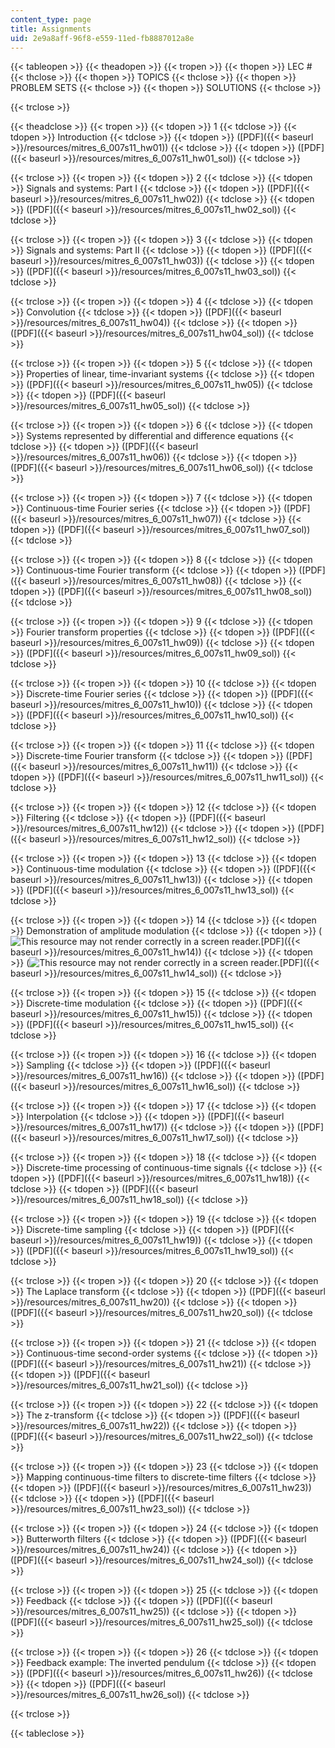 ```yaml
---
content_type: page
title: Assignments
uid: 2e9a8aff-96f8-e559-11ed-fb8887012a8e
---
```


{{< tableopen >}}
{{< theadopen >}}
{{< tropen >}}
{{< thopen >}}
LEC #
{{< thclose >}}
{{< thopen >}}
TOPICS
{{< thclose >}}
{{< thopen >}}
PROBLEM SETS
{{< thclose >}}
{{< thopen >}}
SOLUTIONS
{{< thclose >}}

{{< trclose >}}

{{< theadclose >}}
{{< tropen >}}
{{< tdopen >}}
1
{{< tdclose >}}
{{< tdopen >}}
Introduction
{{< tdclose >}}
{{< tdopen >}}
([PDF]({{< baseurl >}}/resources/mitres_6_007s11_hw01))
{{< tdclose >}}
{{< tdopen >}}
([PDF]({{< baseurl >}}/resources/mitres_6_007s11_hw01_sol))
{{< tdclose >}}

{{< trclose >}}
{{< tropen >}}
{{< tdopen >}}
2
{{< tdclose >}}
{{< tdopen >}}
Signals and systems: Part I
{{< tdclose >}}
{{< tdopen >}}
([PDF]({{< baseurl >}}/resources/mitres_6_007s11_hw02))
{{< tdclose >}}
{{< tdopen >}}
([PDF]({{< baseurl >}}/resources/mitres_6_007s11_hw02_sol))
{{< tdclose >}}

{{< trclose >}}
{{< tropen >}}
{{< tdopen >}}
3
{{< tdclose >}}
{{< tdopen >}}
Signals and systems: Part II
{{< tdclose >}}
{{< tdopen >}}
([PDF]({{< baseurl >}}/resources/mitres_6_007s11_hw03))
{{< tdclose >}}
{{< tdopen >}}
([PDF]({{< baseurl >}}/resources/mitres_6_007s11_hw03_sol))
{{< tdclose >}}

{{< trclose >}}
{{< tropen >}}
{{< tdopen >}}
4
{{< tdclose >}}
{{< tdopen >}}
Convolution
{{< tdclose >}}
{{< tdopen >}}
([PDF]({{< baseurl >}}/resources/mitres_6_007s11_hw04))
{{< tdclose >}}
{{< tdopen >}}
([PDF]({{< baseurl >}}/resources/mitres_6_007s11_hw04_sol))
{{< tdclose >}}

{{< trclose >}}
{{< tropen >}}
{{< tdopen >}}
5
{{< tdclose >}}
{{< tdopen >}}
Properties of linear, time-invariant systems
{{< tdclose >}}
{{< tdopen >}}
([PDF]({{< baseurl >}}/resources/mitres_6_007s11_hw05))
{{< tdclose >}}
{{< tdopen >}}
([PDF]({{< baseurl >}}/resources/mitres_6_007s11_hw05_sol))
{{< tdclose >}}

{{< trclose >}}
{{< tropen >}}
{{< tdopen >}}
6
{{< tdclose >}}
{{< tdopen >}}
Systems represented by differential and difference equations
{{< tdclose >}}
{{< tdopen >}}
([PDF]({{< baseurl >}}/resources/mitres_6_007s11_hw06))
{{< tdclose >}}
{{< tdopen >}}
([PDF]({{< baseurl >}}/resources/mitres_6_007s11_hw06_sol))
{{< tdclose >}}

{{< trclose >}}
{{< tropen >}}
{{< tdopen >}}
7
{{< tdclose >}}
{{< tdopen >}}
Continuous-time Fourier series
{{< tdclose >}}
{{< tdopen >}}
([PDF]({{< baseurl >}}/resources/mitres_6_007s11_hw07))
{{< tdclose >}}
{{< tdopen >}}
([PDF]({{< baseurl >}}/resources/mitres_6_007s11_hw07_sol))
{{< tdclose >}}

{{< trclose >}}
{{< tropen >}}
{{< tdopen >}}
8
{{< tdclose >}}
{{< tdopen >}}
Continuous-time Fourier transform
{{< tdclose >}}
{{< tdopen >}}
([PDF]({{< baseurl >}}/resources/mitres_6_007s11_hw08))
{{< tdclose >}}
{{< tdopen >}}
([PDF]({{< baseurl >}}/resources/mitres_6_007s11_hw08_sol))
{{< tdclose >}}

{{< trclose >}}
{{< tropen >}}
{{< tdopen >}}
9
{{< tdclose >}}
{{< tdopen >}}
Fourier transform properties
{{< tdclose >}}
{{< tdopen >}}
([PDF]({{< baseurl >}}/resources/mitres_6_007s11_hw09))
{{< tdclose >}}
{{< tdopen >}}
([PDF]({{< baseurl >}}/resources/mitres_6_007s11_hw09_sol))
{{< tdclose >}}

{{< trclose >}}
{{< tropen >}}
{{< tdopen >}}
10
{{< tdclose >}}
{{< tdopen >}}
Discrete-time Fourier series
{{< tdclose >}}
{{< tdopen >}}
([PDF]({{< baseurl >}}/resources/mitres_6_007s11_hw10))
{{< tdclose >}}
{{< tdopen >}}
([PDF]({{< baseurl >}}/resources/mitres_6_007s11_hw10_sol))
{{< tdclose >}}

{{< trclose >}}
{{< tropen >}}
{{< tdopen >}}
11
{{< tdclose >}}
{{< tdopen >}}
Discrete-time Fourier transform
{{< tdclose >}}
{{< tdopen >}}
([PDF]({{< baseurl >}}/resources/mitres_6_007s11_hw11))
{{< tdclose >}}
{{< tdopen >}}
([PDF]({{< baseurl >}}/resources/mitres_6_007s11_hw11_sol))
{{< tdclose >}}

{{< trclose >}}
{{< tropen >}}
{{< tdopen >}}
12
{{< tdclose >}}
{{< tdopen >}}
Filtering
{{< tdclose >}}
{{< tdopen >}}
([PDF]({{< baseurl >}}/resources/mitres_6_007s11_hw12))
{{< tdclose >}}
{{< tdopen >}}
([PDF]({{< baseurl >}}/resources/mitres_6_007s11_hw12_sol))
{{< tdclose >}}

{{< trclose >}}
{{< tropen >}}
{{< tdopen >}}
13
{{< tdclose >}}
{{< tdopen >}}
Continuous-time modulation
{{< tdclose >}}
{{< tdopen >}}
([PDF]({{< baseurl >}}/resources/mitres_6_007s11_hw13))
{{< tdclose >}}
{{< tdopen >}}
([PDF]({{< baseurl >}}/resources/mitres_6_007s11_hw13_sol))
{{< tdclose >}}

{{< trclose >}}
{{< tropen >}}
{{< tdopen >}}
14
{{< tdclose >}}
{{< tdopen >}}
Demonstration of amplitude modulation
{{< tdclose >}}
{{< tdopen >}}
(![This resource may not render correctly in a screen reader.](/images/inacessible.gif)[PDF]({{< baseurl >}}/resources/mitres_6_007s11_hw14))
{{< tdclose >}}
{{< tdopen >}}
(![This resource may not render correctly in a screen reader.](/images/inacessible.gif)[PDF]({{< baseurl >}}/resources/mitres_6_007s11_hw14_sol))
{{< tdclose >}}

{{< trclose >}}
{{< tropen >}}
{{< tdopen >}}
15
{{< tdclose >}}
{{< tdopen >}}
Discrete-time modulation
{{< tdclose >}}
{{< tdopen >}}
([PDF]({{< baseurl >}}/resources/mitres_6_007s11_hw15))
{{< tdclose >}}
{{< tdopen >}}
([PDF]({{< baseurl >}}/resources/mitres_6_007s11_hw15_sol))
{{< tdclose >}}

{{< trclose >}}
{{< tropen >}}
{{< tdopen >}}
16
{{< tdclose >}}
{{< tdopen >}}
Sampling
{{< tdclose >}}
{{< tdopen >}}
([PDF]({{< baseurl >}}/resources/mitres_6_007s11_hw16))
{{< tdclose >}}
{{< tdopen >}}
([PDF]({{< baseurl >}}/resources/mitres_6_007s11_hw16_sol))
{{< tdclose >}}

{{< trclose >}}
{{< tropen >}}
{{< tdopen >}}
17
{{< tdclose >}}
{{< tdopen >}}
Interpolation
{{< tdclose >}}
{{< tdopen >}}
([PDF]({{< baseurl >}}/resources/mitres_6_007s11_hw17))
{{< tdclose >}}
{{< tdopen >}}
([PDF]({{< baseurl >}}/resources/mitres_6_007s11_hw17_sol))
{{< tdclose >}}

{{< trclose >}}
{{< tropen >}}
{{< tdopen >}}
18
{{< tdclose >}}
{{< tdopen >}}
Discrete-time processing of continuous-time signals
{{< tdclose >}}
{{< tdopen >}}
([PDF]({{< baseurl >}}/resources/mitres_6_007s11_hw18))
{{< tdclose >}}
{{< tdopen >}}
([PDF]({{< baseurl >}}/resources/mitres_6_007s11_hw18_sol))
{{< tdclose >}}

{{< trclose >}}
{{< tropen >}}
{{< tdopen >}}
19
{{< tdclose >}}
{{< tdopen >}}
Discrete-time sampling
{{< tdclose >}}
{{< tdopen >}}
([PDF]({{< baseurl >}}/resources/mitres_6_007s11_hw19))
{{< tdclose >}}
{{< tdopen >}}
([PDF]({{< baseurl >}}/resources/mitres_6_007s11_hw19_sol))
{{< tdclose >}}

{{< trclose >}}
{{< tropen >}}
{{< tdopen >}}
20
{{< tdclose >}}
{{< tdopen >}}
The Laplace transform
{{< tdclose >}}
{{< tdopen >}}
([PDF]({{< baseurl >}}/resources/mitres_6_007s11_hw20))
{{< tdclose >}}
{{< tdopen >}}
([PDF]({{< baseurl >}}/resources/mitres_6_007s11_hw20_sol))
{{< tdclose >}}

{{< trclose >}}
{{< tropen >}}
{{< tdopen >}}
21
{{< tdclose >}}
{{< tdopen >}}
Continuous-time second-order systems
{{< tdclose >}}
{{< tdopen >}}
([PDF]({{< baseurl >}}/resources/mitres_6_007s11_hw21))
{{< tdclose >}}
{{< tdopen >}}
([PDF]({{< baseurl >}}/resources/mitres_6_007s11_hw21_sol))
{{< tdclose >}}

{{< trclose >}}
{{< tropen >}}
{{< tdopen >}}
22
{{< tdclose >}}
{{< tdopen >}}
The z-transform
{{< tdclose >}}
{{< tdopen >}}
([PDF]({{< baseurl >}}/resources/mitres_6_007s11_hw22))
{{< tdclose >}}
{{< tdopen >}}
([PDF]({{< baseurl >}}/resources/mitres_6_007s11_hw22_sol))
{{< tdclose >}}

{{< trclose >}}
{{< tropen >}}
{{< tdopen >}}
23
{{< tdclose >}}
{{< tdopen >}}
Mapping continuous-time filters to discrete-time filters
{{< tdclose >}}
{{< tdopen >}}
([PDF]({{< baseurl >}}/resources/mitres_6_007s11_hw23))
{{< tdclose >}}
{{< tdopen >}}
([PDF]({{< baseurl >}}/resources/mitres_6_007s11_hw23_sol))
{{< tdclose >}}

{{< trclose >}}
{{< tropen >}}
{{< tdopen >}}
24
{{< tdclose >}}
{{< tdopen >}}
Butterworth filters
{{< tdclose >}}
{{< tdopen >}}
([PDF]({{< baseurl >}}/resources/mitres_6_007s11_hw24))
{{< tdclose >}}
{{< tdopen >}}
([PDF]({{< baseurl >}}/resources/mitres_6_007s11_hw24_sol))
{{< tdclose >}}

{{< trclose >}}
{{< tropen >}}
{{< tdopen >}}
25
{{< tdclose >}}
{{< tdopen >}}
Feedback
{{< tdclose >}}
{{< tdopen >}}
([PDF]({{< baseurl >}}/resources/mitres_6_007s11_hw25))
{{< tdclose >}}
{{< tdopen >}}
([PDF]({{< baseurl >}}/resources/mitres_6_007s11_hw25_sol))
{{< tdclose >}}

{{< trclose >}}
{{< tropen >}}
{{< tdopen >}}
26
{{< tdclose >}}
{{< tdopen >}}
Feedback example: The inverted pendulum
{{< tdclose >}}
{{< tdopen >}}
([PDF]({{< baseurl >}}/resources/mitres_6_007s11_hw26))
{{< tdclose >}}
{{< tdopen >}}
([PDF]({{< baseurl >}}/resources/mitres_6_007s11_hw26_sol))
{{< tdclose >}}

{{< trclose >}}

{{< tableclose >}}